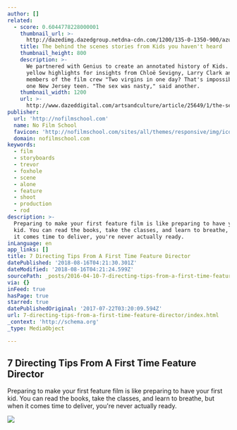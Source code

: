 ```yaml
---
author: []
related:
  - score: 0.6044778228000001
    thumbnail_url: >-
      http://dazedimg.dazedgroup.netdna-cdn.com/1200/135-0-1350-900/azure/dazed-prod/1130/1/1131516.jpg
    title: The behind the scenes stories from Kids you haven't heard
    thumbnail_height: 800
    description: >-
      We partnered with Genius to create an annotated history of Kids. Click the
      yellow highlights for insights from Chloë Sevigny, Larry Clark and key
      members of the film crew "Two virgins in one day? That's impossible," said
      one New Jersey teen. "The sex was nasty," said another.
    thumbnail_width: 1200
    url: >-
      http://www.dazeddigital.com/artsandculture/article/25649/1/the-secret-history-of-kids
publisher:
  url: 'http://nofilmschool.com'
  name: No Film School
  favicon: 'http://nofilmschool.com/sites/all/themes/responsive/img/icons/favicon.ico'
  domain: nofilmschool.com
keywords:
  - film
  - storyboards
  - trevor
  - foxhole
  - scene
  - alone
  - feature
  - shoot
  - production
  - rod
description: >-
  Preparing to make your first feature film is like preparing to have your first
  kid. You can read the books, take the classes, and learn to breathe, but when
  it comes time to deliver, you're never actually ready.
inLanguage: en
app_links: []
title: 7 Directing Tips From A First Time Feature Director
datePublished: '2018-08-16T04:21:30.301Z'
dateModified: '2018-08-16T04:21:24.599Z'
sourcePath: _posts/2016-04-10-7-directing-tips-from-a-first-time-feature-director.md
via: {}
inFeed: true
hasPage: true
starred: true
datePublishedOriginal: '2017-07-22T03:20:09.594Z'
url: 7-directing-tips-from-a-first-time-feature-director/index.html
_context: 'http://schema.org'
_type: MediaObject

---
```

<article style=""><h1>7 Directing Tips From A First Time Feature Director</h1><p>Preparing to make your first feature film is like preparing to have your first kid. You can read the books, take the classes, and learn to breathe, but when it comes time to deliver, you're never actually ready.</p><img src="http://nofilmschool.com/sites/default/files/styles/facebook/public/img_8548.jpg?itok=QjszLQET" /></article>